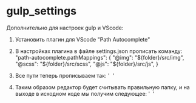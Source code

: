 # gulp_settings
Дополнительно для настроек gulp и VScode:

1. Установить плагин для VScode "Path Autocomplete"
2. В настройках плагина в файле settings.json прописать команду:
            "path-autocomplete.pathMappings": {
            "@img": "${folder}/src/img",
            "@scss": "${folder}/src/scss",
            "@js": "${folder}/src/js",
        }
3. Все пути теперь прописываем так: 
   ' <img src="@img/img1.jpg" alt=""> '
    
4. Таким образом редактор будет считывать правильную папку, и на выходе в исходном коде мы получим следующее:
   ' <img src="img/img1.jpg" alt=""> '

